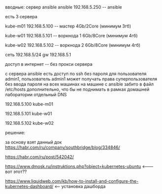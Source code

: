 вводные:
 сервер ansible 
  ansible 192.168.5.250   -- ansible
  
 есть 3 сервера

  kube-m01 192.168.5.100  -- мастер      4Gb/2Core  (минимум 3гб)
  
  kube-w01 192.168.5.101  -- воркнода 1  6Gb/8Core  (минимум 4гб)
  
  kube-w02 192.168.5.102  -- воркнода 2  6Gb/8Core  (минимум 4гб)
  
 сеть 192.168.5/24 gw 192.168.5.1
 
 доступ в интернет -- без прокси сервера
 
 с сервера ansible есть доступ по ssh без пароля для пользователя admin1, пользователь admin1 может получать права суперпользователя без ввода пароля на всех машинах
 на машине с ansible забито в файл /etc/hosts дополнительно, что бы не поднимать в рамках домашней лаборатории отдельный DNS
 
  192.168.5.100 kube-m01
  
  192.168.5.101 kube-w01
 
  192.168.5.102 kube-w02

решение:

за основу взят данный док
https://habr.com/ru/company/southbridge/blog/334846/

https://habr.com/ru/post/542042/

https://www.dmosk.ru/instruktions.php?object=kubernetes-ubuntu  <--- вот этот??

https://www.liquidweb.com/kb/how-to-install-and-configure-the-kubernetes-dashboard/  <-- установка дашборда
